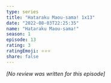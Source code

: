 ```yaml
---
type: series
title: "Hataraku Maou-sama! 1x13"
date: "2022-08-03T22:25:35"
name: "Hataraku Maou-sama!"
season: 1
episode: 13
rating: 3
ratingEmoji: ⭐️⭐️⭐️
share: false
---
```


*[No review was written for this episode]*
